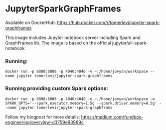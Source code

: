 # JupyterSparkGraphFrames
Available on DockerHub: https://hub.docker.com/r/tomerlevi/jupyter-spark-graphframes

This image includes Jupyter notebook server including Spark and GraphFrames lib. The image is based on the official jupyter/all-spark-notebook

### Running:
```docker run -p 8888:8888 -p 4040:4040 -v ~:/home/jovyan/workspace --name jupyter tomerlevi/jupyter-spark-graphframes```

### Running providing custom Spark options:
```docker run -p 8888:8888 -p 4040:4040 -v ~:/home/jovyan/workspace -e SPARK_OPTS='--spark.executor.memory=1.5g --spark.driver.memory=0.5g' --name jupyter tomerlevi/jupyter-spark-graphframs```

Follow my blogpost for more details: https://medium.com/fundbox-engineering/overview-d3759e83969c
